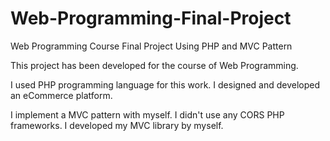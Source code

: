 # Web-Programming-Final-Project
Web Programming Course Final Project Using PHP and MVC Pattern

This project has been developed for the course of Web Programming. 

I used PHP programming language for this work. I designed and developed an eCommerce platform. 

I implement a MVC pattern with myself. I didn't use any CORS PHP frameworks. I developed my MVC library by myself.
